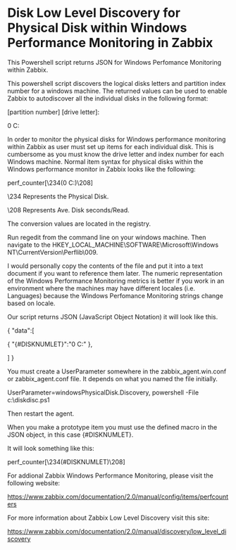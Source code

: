 Disk Low Level Discovery for Physical Disk within Windows Performance Monitoring in Zabbix
==========================

This Powershell script returns JSON for Windows Perfomance Monitoring within Zabbix.

This powershell script discovers the logical disks letters and partition index number for a windows machine. The returned values can be used to enable Zabbix to autodiscover all the individual disks in the following format: 

[partition number] [drive letter]:

0 C:

In order to monitor the physical disks for Windows performance monitoring within Zabbix as user must set up items for each individual disk. This is cumbersome as you must know the drive letter and index number for each Windows machine. Normal item syntax for physical disks within the Windows performance monitor in Zabbix looks like the following:

perf_counter[\234(0 C:)\208]

\234 Represents the Physical Disk.

\208 Represents Ave. Disk seconds/Read.

The conversion values are located in the registry.

Run regedit from the command line on your windows machine. Then navigate to the HKEY_LOCAL_MACHINE\SOFTWARE\Microsoft\Windows NT\CurrentVersion\Perflib\009. 

I would personally copy the contents of the file and put it into a text document if you want to reference them later. The numeric representation of the Windows Performance Monitoring metrics is better if you work in an environment where the machines may have different locales (i.e. Languages) because the Windows Perfomance Monitoring strings change based on locale.

Our script returns JSON (JavaScript Object Notation) it will look like this.

{
  "data":[
  
  { "{#DISKNUMLET}":"0 C:" },
  
  ]
}

You must create a UserParameter somewhere in the zabbix_agent.win.conf or zabbix_agent.conf file. It depends on what you named the file initially. 

UserParameter=windowsPhysicalDisk.Discovery, powershell -File c:\diskdisc.ps1

Then restart the agent.

When you make a prototype item you must use the defined macro in the JSON object, in this case {#DISKNUMLET}.

It will look something like this:

perf_counter[\234(#DISKNUMLET)\208]

For addional Zabbix Windows Performance Monitoring, please visit the following website:

https://www.zabbix.com/documentation/2.0/manual/config/items/perfcounters

For more information about Zabbix Low Level Discovery visit this site:

https://www.zabbix.com/documentation/2.0/manual/discovery/low_level_discovery

